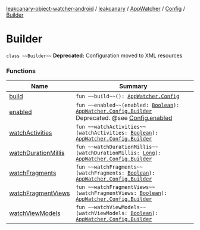 [leakcanary-object-watcher-android](../../../../index.md) / [leakcanary](../../../index.md) / [AppWatcher](../../index.md) / [Config](../index.md) / [Builder](./index.md)

# Builder

`class ~~Builder~~`
**Deprecated:** Configuration moved to XML resources

### Functions

| Name | Summary |
|---|---|
| [build](build.md) | `fun ~~build~~(): `[`AppWatcher.Config`](../index.md) |
| [enabled](enabled.md) | `fun ~~enabled~~(enabled: `[`Boolean`](https://kotlinlang.org/api/latest/jvm/stdlib/kotlin/-boolean/index.html)`): `[`AppWatcher.Config.Builder`](./index.md)<br>Deprecated. @see [Config.enabled](../enabled.md) |
| [watchActivities](watch-activities.md) | `fun ~~watchActivities~~(watchActivities: `[`Boolean`](https://kotlinlang.org/api/latest/jvm/stdlib/kotlin/-boolean/index.html)`): `[`AppWatcher.Config.Builder`](./index.md) |
| [watchDurationMillis](watch-duration-millis.md) | `fun ~~watchDurationMillis~~(watchDurationMillis: `[`Long`](https://kotlinlang.org/api/latest/jvm/stdlib/kotlin/-long/index.html)`): `[`AppWatcher.Config.Builder`](./index.md) |
| [watchFragments](watch-fragments.md) | `fun ~~watchFragments~~(watchFragments: `[`Boolean`](https://kotlinlang.org/api/latest/jvm/stdlib/kotlin/-boolean/index.html)`): `[`AppWatcher.Config.Builder`](./index.md) |
| [watchFragmentViews](watch-fragment-views.md) | `fun ~~watchFragmentViews~~(watchFragmentViews: `[`Boolean`](https://kotlinlang.org/api/latest/jvm/stdlib/kotlin/-boolean/index.html)`): `[`AppWatcher.Config.Builder`](./index.md) |
| [watchViewModels](watch-view-models.md) | `fun ~~watchViewModels~~(watchViewModels: `[`Boolean`](https://kotlinlang.org/api/latest/jvm/stdlib/kotlin/-boolean/index.html)`): `[`AppWatcher.Config.Builder`](./index.md) |
